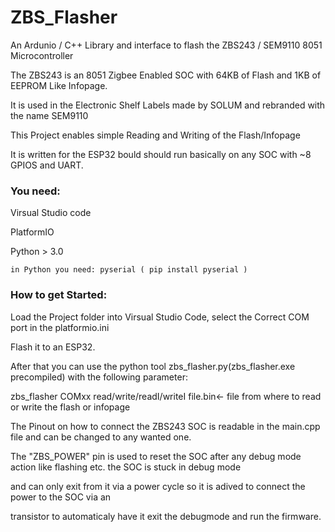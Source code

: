 # ZBS_Flasher
An Ardunio / C++ Library and interface to flash the ZBS243 / SEM9110 8051 Microcontroller

The ZBS243 is an 8051 Zigbee Enabled SOC with 64KB of Flash and 1KB of EEPROM Like Infopage.

It is used in the Electronic Shelf Labels made by SOLUM and rebranded with the name SEM9110


This Project enables simple Reading and Writing of the Flash/Infopage

It is written for the ESP32 bould should run basically on any SOC with ~8 GPIOS and UART.

### You need:
  Virsual Studio code
  
  PlatformIO
  
  Python > 3.0
  
    in Python you need: pyserial ( pip install pyserial )
  


### How to get Started:
  Load the Project folder into Virsual Studio Code, select the Correct COM port in the platformio.ini
  
  Flash it to an ESP32.
  
  After that you can use the python tool zbs_flasher.py(zbs_flasher.exe precompiled) with the following parameter:
  
  zbs_flasher COMxx read/write/readI/writeI file.bin<- file from where to read or write the flash or infopage
  
  
  The Pinout on how to connect the ZBS243 SOC is readable in the main.cpp file and can be changed to any wanted one.
  
  The "ZBS_POWER" pin is used to reset the SOC after any debug mode action like flashing etc. the SOC is stuck in debug mode
  
  and can only exit from it via a power cycle so it is adived to connect the power to the SOC via an 
  
  transistor to automaticaly have it exit the debugmode and run the firmware.
  
